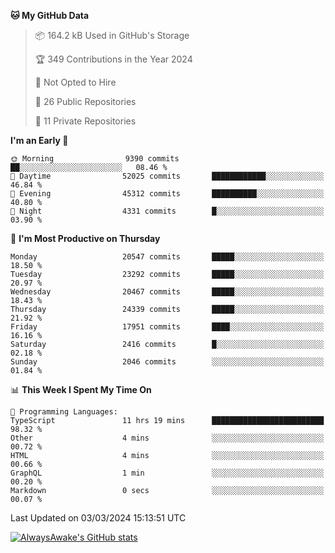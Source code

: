 <!--START_SECTION:waka-->
**🐱 My GitHub Data** 

> 📦 164.2 kB Used in GitHub's Storage 
 > 
> 🏆 349 Contributions in the Year 2024
 > 
> 🚫 Not Opted to Hire
 > 
> 📜 26 Public Repositories 
 > 
> 🔑 11 Private Repositories 
 > 
**I'm an Early 🐤** 

```text
🌞 Morning                9390 commits        ██░░░░░░░░░░░░░░░░░░░░░░░   08.46 % 
🌆 Daytime                52025 commits       ████████████░░░░░░░░░░░░░   46.84 % 
🌃 Evening                45312 commits       ██████████░░░░░░░░░░░░░░░   40.80 % 
🌙 Night                  4331 commits        █░░░░░░░░░░░░░░░░░░░░░░░░   03.90 % 
```
📅 **I'm Most Productive on Thursday** 

```text
Monday                   20547 commits       █████░░░░░░░░░░░░░░░░░░░░   18.50 % 
Tuesday                  23292 commits       █████░░░░░░░░░░░░░░░░░░░░   20.97 % 
Wednesday                20467 commits       █████░░░░░░░░░░░░░░░░░░░░   18.43 % 
Thursday                 24339 commits       █████░░░░░░░░░░░░░░░░░░░░   21.92 % 
Friday                   17951 commits       ████░░░░░░░░░░░░░░░░░░░░░   16.16 % 
Saturday                 2416 commits        █░░░░░░░░░░░░░░░░░░░░░░░░   02.18 % 
Sunday                   2046 commits        ░░░░░░░░░░░░░░░░░░░░░░░░░   01.84 % 
```


📊 **This Week I Spent My Time On** 

```text
💬 Programming Languages: 
TypeScript               11 hrs 19 mins      █████████████████████████   98.32 % 
Other                    4 mins              ░░░░░░░░░░░░░░░░░░░░░░░░░   00.72 % 
HTML                     4 mins              ░░░░░░░░░░░░░░░░░░░░░░░░░   00.66 % 
GraphQL                  1 min               ░░░░░░░░░░░░░░░░░░░░░░░░░   00.20 % 
Markdown                 0 secs              ░░░░░░░░░░░░░░░░░░░░░░░░░   00.07 % 
```


 Last Updated on 03/03/2024 15:13:51 UTC
<!--END_SECTION:waka-->

[![AlwaysAwake's GitHub stats](https://github-readme-stats.vercel.app/api?username=AlwaysAwake&show_icons=true&theme=github_dark&count_private=true)](https://github.com/AlwaysAwake/AlwaysAwake)
